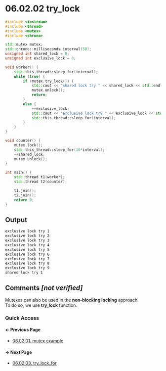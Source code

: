 # 06.02.02 try_lock

```cxx
#include <iostream>
#include <thread>
#include <mutex>
#include <chrono>

std::mutex mutex;
std::chrono::milliseconds interval(50);
unsigned int shared_lock = 0;
unsigned int exclusive_lock = 0;

void worker() {
    std::this_thread::sleep_for(interval);
    while (true) {
        if (mutex.try_lock()) {
            std::cout << "shared lock try " << shared_lock << std::endl;
            mutex.unlock();
            return;
        }
        else {
            ++exclusive_lock;
            std::cout << "exclusive lock try " << exclusive_lock << std::endl;
            std::this_thread::sleep_for(interval);
        }
    }
}

void counter() {
    mutex.lock();
    std::this_thread::sleep_for(10*interval);
    ++shared_lock;
    mutex.unlock();
}

int main() {
    std::thread t1(worker);
    std::thread t2(counter);

    t1.join();
    t2.join();
    return 0;
}

```

## Output

```txt
exclusive lock try 1
exclusive lock try 2
exclusive lock try 3
exclusive lock try 4
exclusive lock try 5
exclusive lock try 6
exclusive lock try 7
exclusive lock try 8
exclusive lock try 9
shared lock try 1
```

## Comments *[not verified]*

Mutexes can also be used in the **non-blocking locking** approach.  
To do so, we use **try_lock** function.

### Quick Access

<div class="previous_page pagination">

#### &#8592; Previous Page

* [06.02.01. mutex example](./../../06.multithreading/02.mutex/01.example.md)

</div>
<div class="next_page pagination">

#### &#8594; Next Page

* [06.02.03. try_lock_for](./../../06.multithreading/02.mutex/03.try-lock-for.md)

</div>

